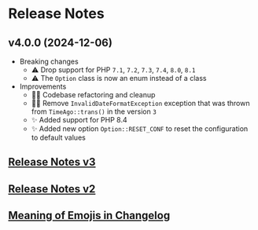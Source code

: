 # Release Notes

## v4.0.0 (2024-12-06)
- Breaking changes
    - ⚠️ Drop support for PHP `7.1`, `7.2`, `7.3`, `7.4`, `8.0`, `8.1`
    - ⚠️ The `Option` class is now an enum instead of a class
- Improvements
    - 🧑‍💻 Codebase refactoring and cleanup
    - 🧑‍💻 Remove `InvalidDateFormatException` exception that was thrown from `TimeAgo::trans()` in the version `3`
    - ✨ Added support for PHP 8.4
    - ✨ Added new option `Option::RESET_CONF` to reset the configuration to default values

## [Release Notes v3](.github/CHANGELOG_V3.md)
## [Release Notes v2](.github/CHANGELOG_V2.md)
## [Meaning of Emojis in Changelog](.github/EMOJIS.md)
